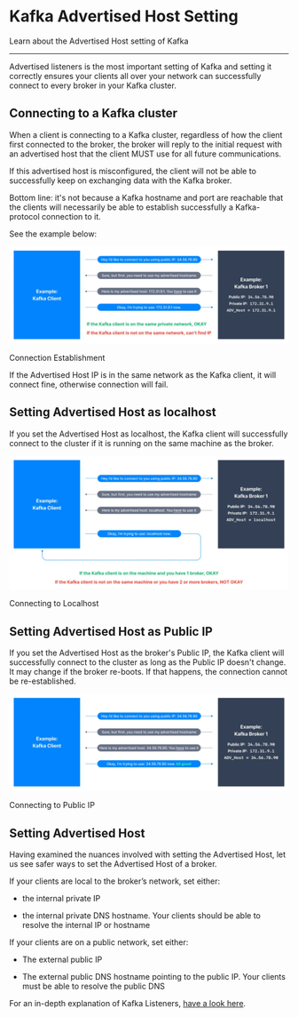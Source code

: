 Kafka Advertised Host Setting
=============================

Learn about the Advertised Host setting of Kafka

* * *

Advertised listeners is the most important setting of Kafka and setting it correctly ensures your clients all over your network can successfully connect to every broker in your Kafka cluster.

Connecting to a Kafka cluster
-----------------------------

[](#Connecting-to-a-Kafka-cluster-0)

When a client is connecting to a Kafka cluster, regardless of how the client first connected to the broker, the broker will reply to the initial request with an advertised host that the client MUST use for all future communications.

If this advertised host is misconfigured, the client will not be able to successfully keep on exchanging data with the Kafka broker.

Bottom line: it's not because a Kafka hostname and port are reachable that the clients will necessarily be able to establish successfully a Kafka-protocol connection to it.

See the example below:

![Diagram of connection establishment with Kafka advertised host](../static/images/Kafka_Advertised_Host_Setting_1.webp "Kafka Advertised Host Setting - Connection Establishment")

Connection Establishment

If the Advertised Host IP is in the same network as the Kafka client, it will connect fine, otherwise connection will fail.

Setting Advertised Host as localhost
------------------------------------

[](#Setting-Advertised-Host-as-localhost-1)

If you set the Advertised Host as localhost, the Kafka client will successfully connect to the cluster if it is running on the same machine as the broker.

![Kafka Advertised Host Diagram showing connection to Kafka Broker with the advertised localhost name ](../static/images/Kafka_Advertised_Host_Setting_2.webp "Kafka Advertised Host Setting - Connecting to Localhost")

Connecting to Localhost

Setting Advertised Host as Public IP
------------------------------------

[](#Setting-Advertised-Host-as-Public-IP-2)

If you set the Advertised Host as the broker's Public IP, the Kafka client will successfully connect to the cluster as long as the Public IP doesn't change. It may change if the broker re-boots. If that happens, the connection cannot be re-established.

![Kafka Advertised Host Diagram showing connection to broker using public IP](../static/images/Kafka_Advertised_Host_Setting_3.webp "Kafka Advertised Host Setting - Connecting to Public IP")

Connecting to Public IP

Setting Advertised Host
-----------------------

[](#Setting-Advertised-Host-3)

Having examined the nuances involved with setting the Advertised Host, let us see safer ways to set the Advertised Host of a broker.

If your clients are local to the broker’s network, set either:

*   the internal private IP
    
*   the internal private DNS hostname. Your clients should be able to resolve the internal IP or hostname
    

If your clients are on a public network, set either:

*   The external public IP
    
*   The external public DNS hostname pointing to the public IP. Your clients must be able to resolve the public DNS
    

For an in-depth explanation of Kafka Listeners, [have a look here](https://rmoff.net/2018/08/02/kafka-listeners-explained/).
